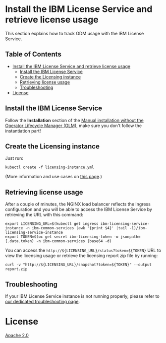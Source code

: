 # Install the IBM License Service and retrieve license usage

This section explains how to track ODM usage with the IBM License Service.

<!-- TOC titleSize:2 tabSpaces:2 depthFrom:1 depthTo:6 withLinks:1 updateOnSave:1 orderedList:0 skip:0 title:1 charForUnorderedList:* -->
## Table of Contents
* [Install the IBM License Service and retrieve license usage](#install-the-ibm-license-service-and-retrieve-license-usage)
  * [Install the IBM License Service](#install-the-ibm-license-service)
  * [Create the Licensing instance](#create-the-licensing-instance)
  * [Retrieving license usage](#retrieving-license-usage)
  * [Troubleshooting](#troubleshooting)
* [License](#license)
<!-- /TOC -->

## Install the IBM License Service

Follow the **Installation** section of the [Manual installation without the Operator Lifecycle Manager (OLM)](https://github.com/IBM/ibm-licensing-operator/blob/latest/docs/Content/Install_without_OLM.md), make sure you don't follow the instantiation part!

## Create the Licensing instance

Just run:

```
kubectl create -f licensing-instance.yml
```

(More information and use cases on [this page](https://github.com/IBM/ibm-licensing-operator/blob/latest/docs/Content/Configuration.md#configuring-ingress).)

## Retrieving license usage

After a couple of minutes, the NGINX load balancer reflects the Ingress configuration and you will be able to access the IBM License Service by retrieving the URL with this command:

```
export LICENSING_URL=$(kubectl get ingress ibm-licensing-service-instance -n ibm-common-services |awk '{print $4}' |tail -1)/ibm-licensing-service-instance
export TOKEN=$(oc get secret ibm-licensing-token -o jsonpath={.data.token} -n ibm-common-services |base64 -d)
```

You can access the `http://${LICENSING_URL}/status?token=${TOKEN}` URL to view the licensing usage or retrieve the licensing report zip file by running:
```
curl -v "http://${LICENSING_URL}/snapshot?token=${TOKEN}" --output report.zip
```

## Troubleshooting

If your IBM License Service instance is not running properly, please refer to [our dedicated troubleshooting page](https://github.com/IBM/ibm-licensing-operator/blob/latest/docs/Content/Troubleshooting.md).

# License

[Apache 2.0](../LICENSE)
